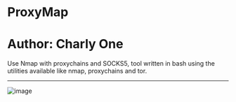# ProxyMap
# Author: Charly One
Use Nmap with proxychains and SOCKS5, tool written in bash using the utilities available like nmap, proxychains and tor.

****

![image](https://github.com/Charly0n3/ProxyMap/assets/109216376/2c06b7b9-c6b3-479f-aebb-004f774bd78a)
